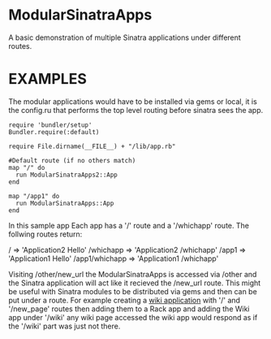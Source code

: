
ModularSinatraApps
==================

A basic demonstration of multiple Sinatra applications under different routes. 


EXAMPLES
========

The modular applications would have to be installed via gems or local, it is the config.ru that performs the top level routing before sinatra sees the app.

    require 'bundler/setup'
    Bundler.require(:default)

    require File.dirname(__FILE__) + "/lib/app.rb"

    #Default route (if no others match)
    map "/" do
      run ModularSinatraApps2::App
    end

    map "/app1" do
      run ModularSinatraApps::App
    end


In this sample app Each app has a '/' route and a '/whichapp' route. The follwing routes return:

   /              => 'Application2 Hello'
   /whichapp      => 'Application2 /whichapp'
   /app1          => 'Application1 Hello'
   /app1/whichapp => 'Application1 /whichapp'

Visiting /other/new_url the ModularSinatraApps is accessed via /other and the Sinatra application will act like it recieved the /new_url route. This might be useful with Sinatra modules to be distributed via gems and then can be put under a route.  For example creating a [wiki application][sinatra_wiki] with '/' and '/new_page' routes then adding them to a Rack app and adding the Wiki app under '/wiki' any wiki page accessed the wiki app would respond as if the '/wiki' part was just not there.


[sinatra_wiki]: http://morganp.github.com/sinatra_wiki

